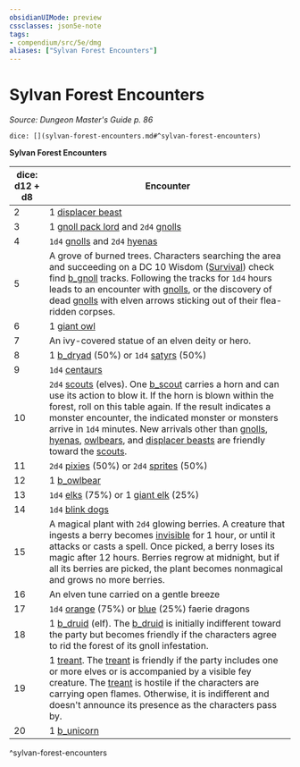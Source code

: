 ```yaml
---
obsidianUIMode: preview
cssclasses: json5e-note
tags:
- compendium/src/5e/dmg
aliases: ["Sylvan Forest Encounters"]
---
```

# Sylvan Forest Encounters
*Source: Dungeon Master's Guide p. 86* 

`dice: [](sylvan-forest-encounters.md#^sylvan-forest-encounters)`

**Sylvan Forest Encounters**

| dice: d12 + d8 | Encounter |
|----------------|-----------|
| 2 | 1 [displacer beast](b_displacer-beast.md) |
| 3 | 1 [gnoll pack lord](b_gnoll-pack-lord.md) and `2d4` [gnolls](b_gnoll.md) |
| 4 | `1d4` [gnolls](b_gnoll.md) and `2d4` [hyenas](b_hyena.md) |
| 5 | A grove of burned trees. Characters searching the area and succeeding on a DC 10 Wisdom ([Survival](_skills.md#Survival)) check find [b_gnoll](b_gnoll.md) tracks. Following the tracks for `1d4` hours leads to an encounter with [gnolls](b_gnoll.md), or the discovery of dead [gnolls](b_gnoll.md) with elven arrows sticking out of their flea-ridden corpses. |
| 6 | 1 [giant owl](b_giant-owl.md) |
| 7 | An ivy-covered statue of an elven deity or hero. |
| 8 | 1 [b_dryad](b_dryad.md) (50%) or `1d4` [satyrs](b_satyr.md) (50%) |
| 9 | `1d4` [centaurs](b_centaur.md) |
| 10 | `2d4` [scouts](b_scout.md) (elves). One [b_scout](b_scout.md) carries a horn and can use its action to blow it. If the horn is blown within the forest, roll on this table again. If the result indicates a monster encounter, the indicated monster or monsters arrive in `1d4` minutes. New arrivals other than [gnolls](b_gnoll.md), [hyenas](b_hyena.md), [owlbears](b_owlbear.md), and [displacer beasts](b_displacer-beast.md) are friendly toward the [scouts](b_scout.md). |
| 11 | `2d4` [pixies](b_pixie.md) (50%) or `2d4` [sprites](b_sprite.md) (50%) |
| 12 | 1 [b_owlbear](b_owlbear.md) |
| 13 | `1d4` [elks](b_elk.md) (75%) or 1 [giant elk](b_giant-elk.md) (25%) |
| 14 | `1d4` [blink dogs](b_blink-dog.md) |
| 15 | A magical plant with `2d4` glowing berries. A creature that ingests a berry becomes [invisible](_conditions.md#invisible) for 1 hour, or until it attacks or casts a spell. Once picked, a berry loses its magic after 12 hours. Berries regrow at midnight, but if all its berries are picked, the plant becomes nonmagical and grows no more berries. |
| 16 | An elven tune carried on a gentle breeze |
| 17 | `1d4` [orange](b_faerie-dragon-orange.md) (75%) or [blue](b_faerie-dragon-blue.md) (25%) faerie dragons |
| 18 | 1 [b_druid](b_druid.md) (elf). The [b_druid](b_druid.md) is initially indifferent toward the party but becomes friendly if the characters agree to rid the forest of its gnoll infestation. |
| 19 | 1 [treant](compendium/bestiary/plant/treant.md). The [treant](compendium/bestiary/plant/treant.md) is friendly if the party includes one or more elves or is accompanied by a visible fey creature. The [treant](compendium/bestiary/plant/treant.md) is hostile if the characters are carrying open flames. Otherwise, it is indifferent and doesn't announce its presence as the characters pass by. |
| 20 | 1 [b_unicorn](2.%20GM%20Tools/5eTools%20Compendium%20&%20Rules/_compendium/bestiary/celestial/b_unicorn.md) |
^sylvan-forest-encounters